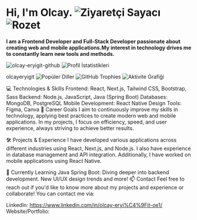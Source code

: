 
# Hi, I'm Olcay.                         ![Ziyaretçi Sayacı](https://komarev.com/ghpvc/?username=olcayeryigit&color=green) ![Rozet](https://img.shields.io/badge/Yazılım-JavaScript-yellow)
__I am a Frontend Developer and Full-Stack Developer passionate about creating web and mobile applications.My interest in technology drives me to constantly learn new tools and methods.__


![olcay-eryigit-github](https://github.com/user-attachments/assets/ad41dfc7-eeab-4f6a-be69-3db6f6dfb020) ![Profil İstatistikleri](https://github-readme-stats.vercel.app/api?username=olcayeryigit)


olcayeryigit
![Popüler Diller](https://github-readme-stats.vercel.app/api/top-langs/?username=olcayeryigit&layout=compact&theme=radical)
![GitHub Trophies](https://github-profile-trophy.vercel.app/?username=olcayeryigit&theme=dracula)
![Aktivite Grafiği](https://github-readme-activity-graph.vercel.app/graph?username=olcayeryigit&theme=radical)




💻 Technologies & Skills
Frontend: React, Next.js, Tailwind CSS, Bootstrap, Sass
Backend: Node.js, JavaScript, Java (Spring Boot)
Databases: MongoDB, PostgreSQL
Mobile Development: React Native
Design Tools: Figma, Canva
🎯 Career Goals
I aim to continuously improve my skills in technology, applying best practices to create modern web and mobile applications. In my projects, I focus on efficiency, speed, and user experience, always striving to achieve better results.

🛠️ Projects & Experience
I have developed various applications across different industries using React, Next.js, and Node.js. I also have experience in database management and API integration. Additionally, I have worked on mobile applications using React Native.

🌱 Currently Learning
Java Spring Boot: Diving deeper into backend development.
New UI/UX design trends and more!
📫 Contact
Feel free to reach out if you'd like to know more about my projects and experience or collaborate!
You can contact me via:


LinkedIn: https://www.linkedin.com/in/olcay-eryi%C4%9Fit-oe1/
Website/Portfolio: 
